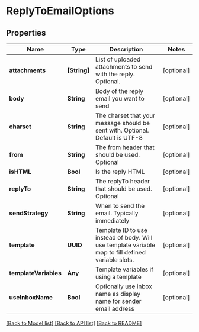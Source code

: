 # ReplyToEmailOptions

## Properties
Name | Type | Description | Notes
------------ | ------------- | ------------- | -------------
**attachments** | **[String]** | List of uploaded attachments to send with the reply. Optional. | [optional] 
**body** | **String** | Body of the reply email you want to send | [optional] 
**charset** | **String** | The charset that your message should be sent with. Optional. Default is UTF-8 | [optional] 
**from** | **String** | The from header that should be used. Optional | [optional] 
**isHTML** | **Bool** | Is the reply HTML | [optional] 
**replyTo** | **String** | The replyTo header that should be used. Optional | [optional] 
**sendStrategy** | **String** | When to send the email. Typically immediately | [optional] 
**template** | **UUID** | Template ID to use instead of body. Will use template variable map to fill defined variable slots. | [optional] 
**templateVariables** | **Any** | Template variables if using a template | [optional] 
**useInboxName** | **Bool** | Optionally use inbox name as display name for sender email address | [optional] 

[[Back to Model list]](../README#documentation-for-models) [[Back to API list]](../README#documentation-for-api-endpoints) [[Back to README]](../README)


